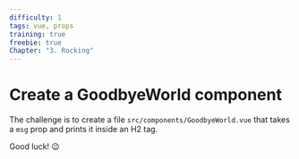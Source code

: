 ```yaml
---
difficulty: 1
tags: vue, props
training: true
freebie: true
Chapter: "3. Rocking"
---
```


# Create a GoodbyeWorld component

The challenge is to create a file `src/components/GoodbyeWorld.vue` that takes a `msg` prop and prints it inside an H2 tag.

Good luck! 😉
